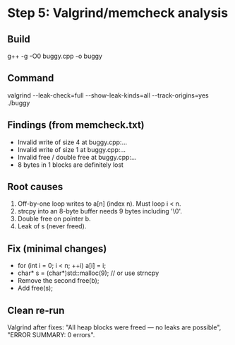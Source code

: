 # Step 5: Valgrind/memcheck analysis

## Build
g++ -g -O0 buggy.cpp -o buggy

## Command
valgrind --leak-check=full --show-leak-kinds=all --track-origins=yes ./buggy

## Findings (from memcheck.txt)
- Invalid write of size 4 at buggy.cpp:...
- Invalid write of size 1 at buggy.cpp:...
- Invalid free / double free at buggy.cpp:...
- 8 bytes in 1 blocks are definitely lost

## Root causes
1) Off-by-one loop writes to a[n] (index n). Must loop i < n.
2) strcpy into an 8-byte buffer needs 9 bytes including '\0'.
3) Double free on pointer b.
4) Leak of s (never freed).

## Fix (minimal changes)
- for (int i = 0; i < n; ++i) a[i] = i;
- char* s = (char*)std::malloc(9);  // or use strncpy
- Remove the second free(b);
- Add free(s);

## Clean re-run
Valgrind after fixes: "All heap blocks were freed — no leaks are possible", "ERROR SUMMARY: 0 errors".
